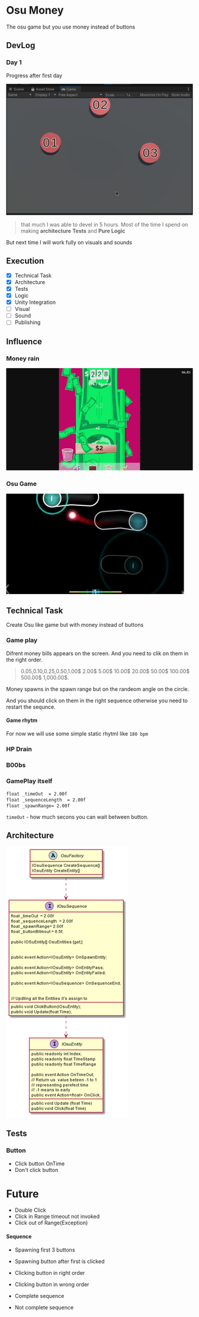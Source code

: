 # Osu Money 

The osu game but you use money instead of buttons

## DevLog

### Day 1 

Progress after first day

![Day1](Res/OsuMoney.gif)

> that much I was able to devel in 5 hours.
Most of the time I spend on making **architecture** **Tests** and **Pure Logic**

But next time I will work fully on visuals and sounds

## Execution 

- [x] Technical Task
- [x] Architecture 
- [x] Tests
- [x] Logic
- [x] Unity Integration
- [ ] Visual 
- [ ] Sound
- [ ] Publishing

## Influence 

### Money rain

![Money Rain](Res/MoneyRain.gif)


### Osu Game

![Money Rain](Res/Osu.gif)

## Technical Task

Create Osu like game but with money instead of buttons

### Game play


Difrent money bills appears on the screen. And you need to clik on them in the right order.

> 0.05,0.10,0.25,0.50,1.00$ 2.00$ 5.00$ 10.00$ 20.00$ 50.00$ 100.00$ 500.00$ 1,000.00$.

Money spawns in the spawn range but on the randeom angle on the circle.

And you should click on them in the right sequence otherwise you need to restart the sequnce.

#### Game rhytm

For now we will use some simple static rhytml like `180 bpm`

### HP Drain

### B00bs

### GamePlay itself

```
float _timeOut  = 2.00f
float _sequenceLength  = 2.00f
float _spawnRange= 2.00f
 ```

`timeOut` - how much secons you can wait between button.

## Architecture

![Money Rain](Res/BasicArchitecture.png)

## Tests

### Button

- Click button OnTime
- Don't click button

# Future
- Double Click
- Click in Range timeout not invoked
- Click out of Range(Exception)



#### Sequence

- Spawning first 3 buttons
- Spawning button after first is clicked

- Clicking button in right order
- Clicking button in wrong order

- Complete sequence
- Not complete sequence

